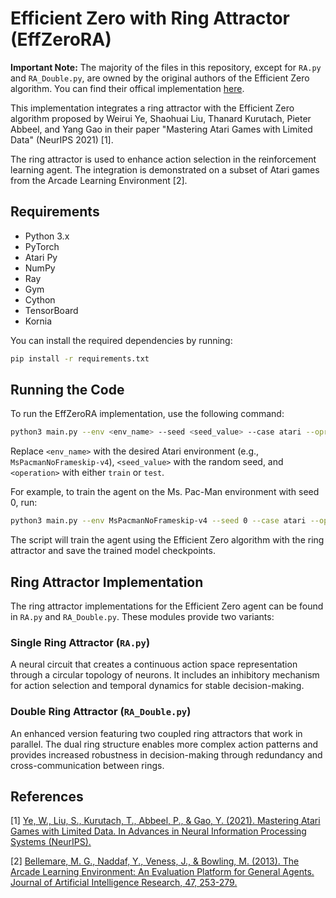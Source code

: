 # Efficient Zero with Ring Attractor (EffZeroRA)

**Important Note:** The majority of the files in this repository, except for `RA.py` and `RA_Double.py`, are owned by the original authors of the Efficient Zero algorithm. You can find their offical implementation [here](https://github.com/YeWR/EfficientZero).

This implementation integrates a ring attractor with the Efficient Zero algorithm proposed by Weirui Ye, Shaohuai Liu, Thanard Kurutach, Pieter Abbeel, and Yang Gao in their paper "Mastering Atari Games with Limited Data" (NeurIPS 2021) [1].

The ring attractor is used to enhance action selection in the reinforcement learning agent. The integration is demonstrated on a subset of Atari games from the Arcade Learning Environment [2].

## Requirements
- Python 3.x
- PyTorch
- Atari Py
- NumPy
- Ray
- Gym
- Cython
- TensorBoard
- Kornia

You can install the required dependencies by running:
```bash
pip install -r requirements.txt
```

## Running the Code
To run the EffZeroRA implementation, use the following command:
```bash
python3 main.py --env <env_name> --seed <seed_value> --case atari --opr <operation> --amp_type torch_amp --use_max_priority --use_priority
```

Replace `<env_name>` with the desired Atari environment (e.g., `MsPacmanNoFrameskip-v4`), `<seed_value>` with the random seed, and `<operation>` with either `train` or `test`.

For example, to train the agent on the Ms. Pac-Man environment with seed 0, run:
```bash
python3 main.py --env MsPacmanNoFrameskip-v4 --seed 0 --case atari --opr train --amp_type torch_amp --use_max_priority --use_priority
```

The script will train the agent using the Efficient Zero algorithm with the ring attractor and save the trained model checkpoints.

## Ring Attractor Implementation

The ring attractor implementations for the Efficient Zero agent can be found in `RA.py` and `RA_Double.py`. These modules provide two variants:

### Single Ring Attractor (`RA.py`)
A neural circuit that creates a continuous action space representation through a circular topology of neurons. It includes an inhibitory mechanism for action selection and temporal dynamics for stable decision-making.

### Double Ring Attractor (`RA_Double.py`)
An enhanced version featuring two coupled ring attractors that work in parallel. The dual ring structure enables more complex action patterns and provides increased robustness in decision-making through redundancy and cross-communication between rings.

## References
[1] [Ye, W., Liu, S., Kurutach, T., Abbeel, P., & Gao, Y. (2021). Mastering Atari Games with Limited Data. In Advances in Neural Information Processing Systems (NeurIPS).](https://arxiv.org/abs/2111.00210)

[2] [Bellemare, M. G., Naddaf, Y., Veness, J., & Bowling, M. (2013). The Arcade Learning Environment: An Evaluation Platform for General Agents. Journal of Artificial Intelligence Research, 47, 253-279.](https://arxiv.org/abs/1207.4708)